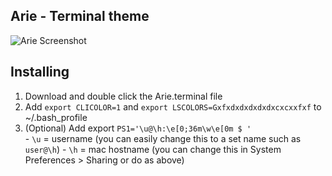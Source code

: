 ## Arie - Terminal theme   

![Arie Screenshot](https://raw.github.com/Alvinlz/arie-terminal-theme/master/screenshot.png)   

## Installing   
1.   Download and double click the Arie.terminal file
2.   Add `export CLICOLOR=1` and `export LSCOLORS=Gxfxdxdxdxdxdxcxcxxfxf` to ~/.bash_profile
3.   (Optional) Add export `PS1='\u@\h:\e[0;36m\w\e[0m $ '`    
    -   `\u` = username (you can easily change this to a set name such as `user@\h`)
    -   `\h` = mac hostname (you can change this in System Preferences > Sharing or do as above)

